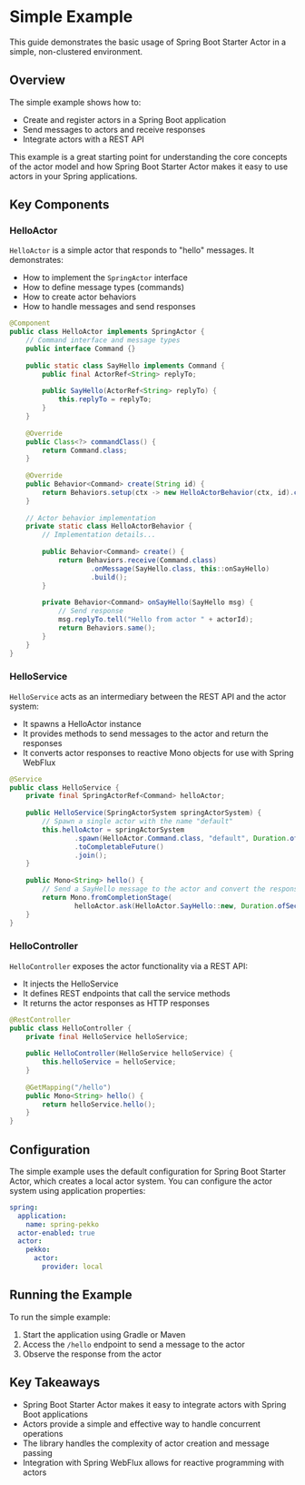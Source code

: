 # Simple Example

This guide demonstrates the basic usage of Spring Boot Starter Actor in a simple, non-clustered environment.

## Overview

The simple example shows how to:

- Create and register actors in a Spring Boot application
- Send messages to actors and receive responses
- Integrate actors with a REST API

This example is a great starting point for understanding the core concepts of the actor model and how Spring Boot Starter Actor makes it easy to use actors in your Spring applications.

## Key Components

### HelloActor

`HelloActor` is a simple actor that responds to "hello" messages. It demonstrates:

- How to implement the `SpringActor` interface
- How to define message types (commands)
- How to create actor behaviors
- How to handle messages and send responses

```java
@Component
public class HelloActor implements SpringActor {
    // Command interface and message types
    public interface Command {}
    
    public static class SayHello implements Command {
        public final ActorRef<String> replyTo;
        
        public SayHello(ActorRef<String> replyTo) {
            this.replyTo = replyTo;
        }
    }
    
    @Override
    public Class<?> commandClass() {
        return Command.class;
    }
    
    @Override
    public Behavior<Command> create(String id) {
        return Behaviors.setup(ctx -> new HelloActorBehavior(ctx, id).create());
    }
    
    // Actor behavior implementation
    private static class HelloActorBehavior {
        // Implementation details...
        
        public Behavior<Command> create() {
            return Behaviors.receive(Command.class)
                    .onMessage(SayHello.class, this::onSayHello)
                    .build();
        }
        
        private Behavior<Command> onSayHello(SayHello msg) {
            // Send response
            msg.replyTo.tell("Hello from actor " + actorId);
            return Behaviors.same();
        }
    }
}
```

### HelloService

`HelloService` acts as an intermediary between the REST API and the actor system:

- It spawns a HelloActor instance
- It provides methods to send messages to the actor and return the responses
- It converts actor responses to reactive Mono objects for use with Spring WebFlux

```java
@Service
public class HelloService {
    private final SpringActorRef<Command> helloActor;
    
    public HelloService(SpringActorSystem springActorSystem) {
        // Spawn a single actor with the name "default"
        this.helloActor = springActorSystem
                .spawn(HelloActor.Command.class, "default", Duration.ofSeconds(3))
                .toCompletableFuture()
                .join();
    }
    
    public Mono<String> hello() {
        // Send a SayHello message to the actor and convert the response to a Mono
        return Mono.fromCompletionStage(
                helloActor.ask(HelloActor.SayHello::new, Duration.ofSeconds(3)));
    }
}
```

### HelloController

`HelloController` exposes the actor functionality via a REST API:

- It injects the HelloService
- It defines REST endpoints that call the service methods
- It returns the actor responses as HTTP responses

```java
@RestController
public class HelloController {
    private final HelloService helloService;
    
    public HelloController(HelloService helloService) {
        this.helloService = helloService;
    }
    
    @GetMapping("/hello")
    public Mono<String> hello() {
        return helloService.hello();
    }
}
```

## Configuration

The simple example uses the default configuration for Spring Boot Starter Actor, which creates a local actor system. You can configure the actor system using application properties:

```yaml
spring:
  application:
    name: spring-pekko
  actor-enabled: true
  actor:
    pekko:
      actor:
        provider: local
```

## Running the Example

To run the simple example:

1. Start the application using Gradle or Maven
2. Access the `/hello` endpoint to send a message to the actor
3. Observe the response from the actor

## Key Takeaways

- Spring Boot Starter Actor makes it easy to integrate actors with Spring Boot applications
- Actors provide a simple and effective way to handle concurrent operations
- The library handles the complexity of actor creation and message passing
- Integration with Spring WebFlux allows for reactive programming with actors
